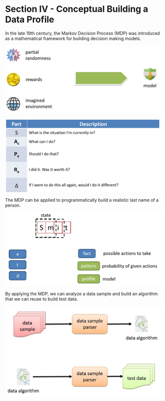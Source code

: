 # Section IV - Conceptual Building a Data Profile

In the late 19th century, the Markov Decision Process \(MDP\) was introduced as a mathematical framework for building decision making models.

![](../.gitbook/assets/tdg-02.jpg)

![](../.gitbook/assets/tdg-03.jpg)

The MDP can be applied to programmatically build a realistic last name of a person.

![](../.gitbook/assets/tdg-04.jpg)

By applying the MDP, we can analyze a data sample and build an algorithm that we can reuse to build test data.

![](../.gitbook/assets/tdg-05.jpg)

